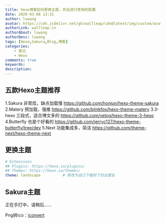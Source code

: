 ```yaml
---
title: hexo博客如何更换主题，并且进行常用的配置
date: 2020-03-08 13:31
author: luwang
avatar: https://cdn.jsdelivr.net/gh/wallleap/cdn@latest/img/custom/avatar.jpg
authorLink: wallleap.cn
authorAbout: luwang
authorDesc: luwang
tags: [Hexo,Sakura,Blog,博客]
categories: 
    - 笔记
    - Hexo
comments: true
keywords: 
description: 
---
```


## 五款Hexo主题推荐
1.Sakura 非常炫，缺点加载慢 https://github.com/honjun/hexo-theme-sakura
2.Matery 预加载，强推 https://github.com/blinkfox/hexo-theme-matery
3.3-hexo 三段式，适合博文多的 https://github.com/yelog/hexo-theme-3-hexo
4.Butterfly 也是个好看的 https://github.com/jerryc127/hexo-theme-butterfly/tree/dev
5.Next 功能集成多，简洁 https://github.com/theme-next/hexo-theme-next

## 更换主题

```yml
# Extensions
## Plugins: https://hexo.io/plugins/
## Themes: https://hexo.io/themes/
theme: landscape          # 修改为自己下载好了的主题名
```



## Sakura主题

正在手打中，请稍后……



Png转ico：[iconvert](https://www.easyicon.net/covert/)